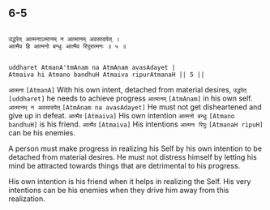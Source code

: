 ## 6-5


```shloka-sa

उद्धरेत् आत्मनाऽत्मानम् न आत्मानम् अवसादयेत् ।
आत्मैव हि आत्मनो बन्धुः आत्मैव रिपुरात्मनः ॥ ५ ॥

```
```shloka-sa-hk

uddharet AtmanA'tmAnam na AtmAnam avasAdayet |
Atmaiva hi Atmano bandhuH Atmaiva ripurAtmanaH || 5 ||

```
`आत्मना` `[AtmanA]` With his own intent, detached from material desires, `उद्धरेत्` `[uddharet]` he needs to achieve progress `आत्मानम्` `[AtmAnam]` in his own self. `आत्मानम् न अवसादयेत्` `[AtmAnam na avasAdayet]` He must not get disheartened and give up in defeat. `आत्मैव` `[Atmaiva]` His own intention `आत्मनो बन्धुः` `[Atmano bandhuH]` is his friend. `आत्मैव` `[Atmaiva]` His intentions `आत्मनः रिपुः` `[AtmanaH ripuH]` can be his enemies.

A person must make progress in realizing his Self by his own intention to be detached from material desires. He must not distress himself by letting his mind be attracted towards things that are detrimental to his progress. 

His own intention is his friend when it helps in realizing the Self. His very intentions can be his enemies when they drive him away from this realization.


